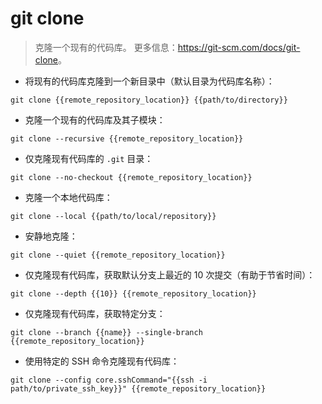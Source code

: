 # git clone

> 克隆一个现有的代码库。
> 更多信息：<https://git-scm.com/docs/git-clone>。

- 将现有的代码库克隆到一个新目录中（默认目录为代码库名称）：

`git clone {{remote_repository_location}} {{path/to/directory}}`

- 克隆一个现有的代码库及其子模块：

`git clone --recursive {{remote_repository_location}}`

- 仅克隆现有代码库的 `.git` 目录：

`git clone --no-checkout {{remote_repository_location}}`

- 克隆一个本地代码库：

`git clone --local {{path/to/local/repository}}`

- 安静地克隆：

`git clone --quiet {{remote_repository_location}}`

- 仅克隆现有代码库，获取默认分支上最近的 10 次提交（有助于节省时间）：

`git clone --depth {{10}} {{remote_repository_location}}`

- 仅克隆现有代码库，获取特定分支：

`git clone --branch {{name}} --single-branch {{remote_repository_location}}`

- 使用特定的 SSH 命令克隆现有代码库：

`git clone --config core.sshCommand="{{ssh -i path/to/private_ssh_key}}" {{remote_repository_location}}`